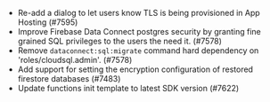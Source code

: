 - Re-add a dialog to let users know TLS is being provisioned in App Hosting (#7595)
- Improve Firebase Data Connect postgres security by granting fine grained SQL privileges to the users the need it. (#7578)
- Remove `dataconnect:sql:migrate` command hard dependency on 'roles/cloudsql.admin'. (#7578)
- Add support for setting the encryption configuration of restored firestore databases (#7483)
- Update functions init template to latest SDK version (#7622)
